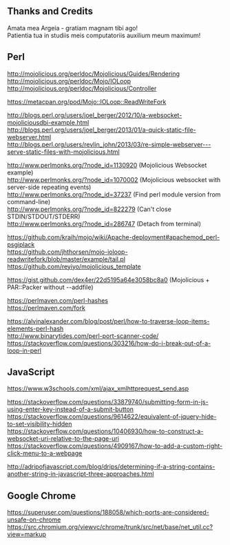Thanks and Credits
--------------------------------------------------------------------------------
Amata mea Argeia - gratiam magnam tibi ago!  
Patientia tua in studiis meis computatoriis auxilium meum maximum!  

## Perl
http://mojolicious.org/perldoc/Mojolicious/Guides/Rendering  
http://mojolicious.org/perldoc/Mojo/IOLoop  
http://mojolicious.org/perldoc/Mojolicious/Controller  

https://metacpan.org/pod/Mojo::IOLoop::ReadWriteFork  

http://blogs.perl.org/users/joel_berger/2012/10/a-websocket-mojoliciousdbi-example.html  
http://blogs.perl.org/users/joel_berger/2013/01/a-quick-static-file-webserver.html  
http://blogs.perl.org/users/revlin_john/2013/03/re-simple-webserver---serve-static-files-with-mojolicious.html  

http://www.perlmonks.org/?node_id=1130920 (Mojolicious Websocket example)  
http://www.perlmonks.org/?node_id=1070002 (Mojolicious websocket with server-side repeating events)  
http://www.perlmonks.org/?node_id=37237 (Find perl module version from command-line)  
http://www.perlmonks.org/?node_id=822279 (Can't close STDIN/STDOUT/STDERR)  
http://www.perlmonks.org/?node_id=286747 (Detach from terminal)  

https://github.com/kraih/mojo/wiki/Apache-deployment#apachemod_perl-psgiplack  
https://github.com/jhthorsen/mojo-ioloop-readwritefork/blob/master/example/tail.pl  
https://github.com/reyiyo/mojolicious_template  

https://gist.github.com/dex4er/22d5195a64e3058bc8a0 (Mojolicious + PAR::Packer without --addfile)  

https://perlmaven.com/perl-hashes  
https://perlmaven.com/fork  

https://alvinalexander.com/blog/post/perl/how-to-traverse-loop-items-elements-perl-hash  
http://www.binarytides.com/perl-port-scanner-code/  
https://stackoverflow.com/questions/303216/how-do-i-break-out-of-a-loop-in-perl  

## JavaScript
https://www.w3schools.com/xml/ajax_xmlhttprequest_send.asp  

https://stackoverflow.com/questions/33879740/submitting-form-in-js-using-enter-key-instead-of-a-submit-button  
https://stackoverflow.com/questions/9614622/equivalent-of-jquery-hide-to-set-visibility-hidden  
https://stackoverflow.com/questions/10406930/how-to-construct-a-websocket-uri-relative-to-the-page-uri  
https://stackoverflow.com/questions/4909167/how-to-add-a-custom-right-click-menu-to-a-webpage  

http://adripofjavascript.com/blog/drips/determining-if-a-string-contains-another-string-in-javascript-three-approaches.html  

## Google Chrome
https://superuser.com/questions/188058/which-ports-are-considered-unsafe-on-chrome  
https://src.chromium.org/viewvc/chrome/trunk/src/net/base/net_util.cc?view=markup  
